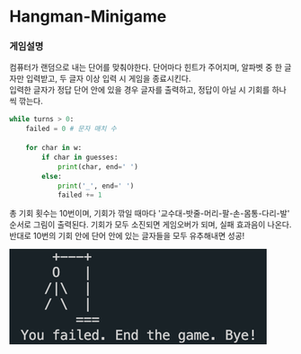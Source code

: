 # Hangman-Minigame

### 게임설명

컴퓨터가 랜덤으로 내는 단어를 맞춰야한다. 단어마다 힌트가 주어지며, 알파벳 중 한 글자만 입력받고, 두 글자 이상 입력 시 게임을 종료시킨다. <br> 입력한 글자가 정답 단어 안에 있을 경우 글자를 출력하고, 정답이 아닐 시 기회를 하나씩 깎는다. 

```python
while turns > 0:
    failed = 0 # 문자 매치 수

    for char in w:
        if char in guesses:
            print(char, end=' ')
        else:
            print('_', end=' ')
            failed += 1
```

총 기회 횟수는 10번이며, 기회가 깎일 때마다 '교수대-밧줄-머리-팔-손-몸통-다리-발' 순서로 그림이 출력된다.  기회가 모두 소진되면 게임오버가 되며, 실패 효과음이 나온다.
반대로 10번의 기회 안에 단어 안에 있는 글자들을 모두 유추해내면 성공!  
  
![gameover image](gameover.png)
